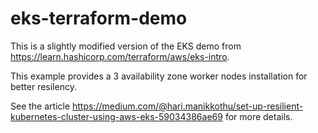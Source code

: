 # eks-terraform-demo
This is a slightly modified version of the EKS demo from https://learn.hashicorp.com/terraform/aws/eks-intro. 

This example provides a 3 availability zone worker nodes installation for better resilency.

See the article https://medium.com/@hari.manikkothu/set-up-resilient-kubernetes-cluster-using-aws-eks-59034386ae69 for more details.

